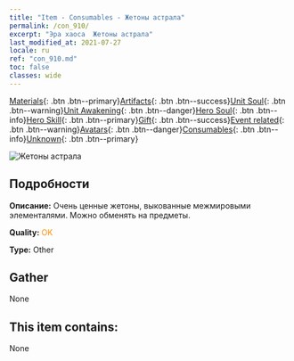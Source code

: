 ```yaml
---
title: "Item - Consumables - Жетоны астрала"
permalink: /con_910/
excerpt: "Эра хаоса  Жетоны астрала"
last_modified_at: 2021-07-27
locale: ru
ref: "con_910.md"
toc: false
classes: wide
---
```

 [Materials](/ItemsRU/){: .btn .btn--primary}[Artifacts](/ItemsRU/Artifacts/){: .btn .btn--success}[Unit Soul](/ItemsRU/UnitSoul/){: .btn .btn--warning}[Unit Awakening](/ItemsRU/UnitAwakening/){: .btn .btn--danger}[Hero Soul](/ItemsRU/HeroSoul/){: .btn .btn--info}[Hero Skill](/ItemsRU/HeroSkill/){: .btn .btn--primary}[Gift](/ItemsRU/Gift/){: .btn .btn--success}[Event related](/ItemsRU/Events/){: .btn .btn--warning}[Avatars](/ItemsRU/Avatars/){: .btn .btn--danger}[Consumables](/ItemsRU/Consumables/){: .btn .btn--info}[Unknown](/ItemsRU/Unknown/){: .btn .btn--primary}

 ![Жетоны астрала](/images/t/i_40003.png)

## Подробности
 **Описание:** Очень ценные жетоны, выкованные межмировыми элементалями. Можно обменять на предметы.

 **Quality:** <span style="color: #FF8C00">OK</span>

 **Type:** Other

## Gather

  None

## This item contains:

  None

